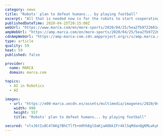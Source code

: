 ```yaml
---
category: news
title: "Robots' plan to defeat humans... by playing football"
excerpt: "All that is needed now is for the robots to start cooperating. All that remains is for someone to teach them to ... \"Chess is an excellent example. Currently the best artificial intelligence system that plays chess is based on learning by reinforcement creating a model of the game. \"These kinds of methods have started to be used to learn ..."
publishedDateTime: 2020-04-25T20:15:00Z
webUrl: "https://www.marca.com/en/more-sports/2020/04/25/5ea2fb9722601de4048b4624.html"
ampWebUrl: "https://amp.marca.com/en/more-sports/2020/04/25/5ea2fb9722601de4048b4624.html"
cdnAmpWebUrl: "https://amp-marca-com.cdn.ampproject.org/c/s/amp.marca.com/en/more-sports/2020/04/25/5ea2fb9722601de4048b4624.html"
type: article
quality: 59
heat: 59
published: false

provider:
  name: MARCA
  domain: marca.com

topics:
  - AI in Robotics
  - AI

images:
  - url: "https://e00-marca.uecdn.es/assets/multimedia/imagenes/2020/04/15/15869578975434.jpg"
    width: 990
    height: 557
    title: "Robots' plan to defeat humans... by playing football"

secured: "vlvJ6tIu8C47AKg7BhCTlf5+m9hh8glOaKjaA0bkIFr4klSqMdanQgKMLwkyHU79Cwb8fdZEuNbel8Mn2oCKbbk4nqD/VPOiqvHgXbf3VzHQ0p+BLlwmFUZqOjsEZqfFB3kvG6hM4iGQJChQXNwy8SpaHnV6b0MqAMMDF5Ch17oB58Gh/Hkecpo6tXxMJQa6j/COanhUj7sHw3rKKwpR8n8qDrU/d4wLtfAQyZaUlcYyQZl8CjqpAofC1go56o0LW/Nr4Ce6exqr+ijShqhUTh7/2VZ+vDKs66yRYn2FURUd3g0yH6pNgGI0Sd2gO03I;nv0TTOeeVP/IXi0LRzo7VA=="
---
```


